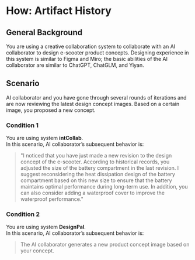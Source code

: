 # How: Artifact History

## General Background
You are using a creative collaboration system to collaborate with an AI collaborator to design e-scooter product concepts. Designing experience in this system is similar to Figma and Miro; the basic abilities of the AI collaborator are similar to ChatGPT, ChatGLM, and Yiyan.

## Scenario
AI collaborator and you have gone through several rounds of iterations and are now reviewing the latest design concept images. Based on a certain image, you proposed a new concept.

### Condition 1
You are using system **intCollab**.<br>
In this scenario, AI ​​collaborator’s subsequent behavior is:

> "I noticed that you have just made a new revision to the design concept of the e-scooter. According to historical records, you adjusted the size of the battery compartment in the last revision. I suggest reconsidering the heat dissipation design of the battery compartment based on this new size to ensure that the battery maintains optimal performance during long-term use. In addition, you can also consider adding a waterproof cover to improve the waterproof performance."

### Condition 2
You are using system **DesignPal**.<br>
In this scenario, AI ​​collaborator’s subsequent behavior is:

> The AI ​​collaborator generates a new product concept image based on your concept.